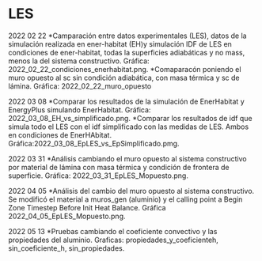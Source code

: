 # LES

2022 02 22
*Camparación entre datos experimentales (LES), datos de la simulación realizada en ener-habitat (EH)y simulación IDF de LES en condiciones de ener-habitat, todas la superficies adiabáticas y no mass, menos la del sistema constructivo. Gráfica: 2022_02_22_condiciones_enerhabitat.png. 
*Comaparacón poniendo el muro opuesto al sc sin condición adiabática, con masa térmica y sc de lámina. Gráfica: 2022_02_22_muro_opuesto

2022 03 08 
*Comparar los resultados de la simulación de EnerHabitat y EnergyPlus simulando EnerHabitat. Gráfica: 2022_03_08_EH_vs_simplificado.png.
*Comparar los resultados de idf que simula todo el LES con el idf simplificado con las medidas de LES. Ambos en condiciones de EnerHAbitat. Gráfica:2022_03_08_EpLES_vs_EpSimplificado.pmg.

2022 03 31
*Análisis cambiando el muro opuesto al sistema constructivo por material de lámina con masa térmica y condición de frontera de superficie. Gráfica: 2022_03_31_EpLES_Mopuesto.png.

2022 04 05
*Análisis del cambio del muro opuesto al sistema constructivo. Se modificó el material a muros_gen (aluminio) y el calling point a Begin Zone Timestep Before Init Heat Balance. Gráfica 2022_04_05_EpLES_Mopuesto.png.

2022 05 13
*Pruebas cambiando el coeficiente convectivo y las propiedades del aluminio. Graficas: propiedades_y_coeficienteh, sin_coeficiente_h, sin_propiedades.
